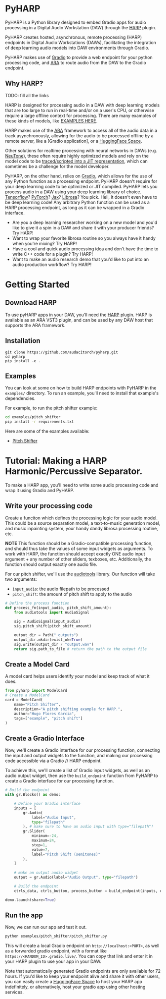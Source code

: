 # PyHARP

PyHARP is a Python library designed to embed Gradio apps for audio processing in a Digital Audio Workstation (DAW) through the [HARP](https://github.com/audacitorch/HARP) plugin. 

PyHARP creates hosted, asynchronous, remote processing (HARP) endpoints in Digital Audio Workstations (DAWs), facilitating the integration of deep learning audio models into DAW environments through Gradio.

PyHARP makes use of [Gradio]() to provide a web endpoint for your python processing code, and [ARA]() to route audio from the DAW to the Gradio endpoint. 

## Why HARP? 
TODO: fill all the links

HARP is designed for processing audio in a DAW with deep learning models that are too large to run in real-time and/or on a user's CPU, or otherwise require a large offline context for processing. There are many examples of these kinds of models, like [EXAMPLES HERE]().  

HARP makes use of the [ARA]() framework to access all of the audio data in a track asynchronously, allowing for the audio to be processed offline by a remote server, like a [Gradio application], or a [HuggingFace Space]().

Other solutions for realtime processing with neural networks in DAWs (e.g. [NeuTone](https://neutone.space/)), these often require highly optimized models and rely on the model code to be [traced/scripted into a JIT representation](), which can sometimes be a challenge for the model developer.

PyHARP, on the other hand, relies on [Gradio](), which allows for the use of any Python function as a processing endpoint. PyHARP doesn't require for your deep learning code to be optimized or JIT compiled. PyHARP lets you process audio in a DAW using your deep learning library of choice. [Tensorflow]()? [PyTorch]()? [Jax]()? [Librosa]()? You pick. Hell, it doesn't even have to be deep learning code! Any arbitrary Python function can be used as a HARP processing endpoint, as long as it can be wrapped in a Gradio interface.

- Are you a deep learning researcher working on a new model and you'd like to give it a spin in a DAW and share it with your producer friends? Try HARP!
- Want to wrap your favorite librosa routine so you always have it handy when you're mixing? Try HARP! 
- Have a cool and quick audio processing idea and don't have the time to write C++ code for a plugin? Try HARP!
- Want to make an audio research demo that you'd like to put into an audio production workflow? Try HARP!

# Getting Started

## Download HARP
To use pyHARP apps in your DAW, you'll need the [HARP](https://github.com/audacitorch/harp) plugin. HARP is available as an ARA VST3 plugin, and can be used by any DAW host that supports the ARA framework. 


## Installation

```
git clone https://github.com/audacitorch/pyharp.git
cd pyharp
pip install -e .
```

## Examples
You can look at some on how to build HARP endpoints with PyHARP in the `examples/` directory. 
To run an example, you'll need to install that example's dependencies. 

For example, to run the pitch shifter example: 

```bash
cd examples/pitch_shifter
pip install -r requirements.txt
```

Here are some of the examples available:
- [Pitch Shifter](examples/pitch_shifter/)

# Tutorial: Making a HARP Harmonic/Percussive Separator.

To make a HARP app, you'll need to write some audio processing code and wrap it using Gradio and PyHARP.

## Write your processing code

Create a funciton which defines the processing logic for your audio model. This could be a source separation model, a text-to-music generation model, and music inpainting system, your handy dandy librosa processing routine, etc. 

**NOTE** This function should be a Gradio-compatible processing function, and should thus take the values of some input widgets as arguments. To work with HARP, the function should accept exactly ONE audio input argument + any number of other sliders, texboxes, etc. Additionally, the function should output exactly one audio file. 

For our pitch shifter, we'll use the [audiotools](https://github.com/descript/descript-audiotools) library. 
Our function  will take two arguments: 
- `input_audio`: the audio filepath to be processed
- `pitch_shift`: the amount of pitch shift to apply to the audio

```python
# Define the process function
def process_fn(input_audio, pitch_shift_amount):
    from audiotools import AudioSignal
    
    sig = AudioSignal(input_audio)
    sig.pitch_shift(pitch_shift_amount)

    output_dir = Path("_outputs")
    output_dir.mkdir(exist_ok=True)
    sig.write(output_dir / "output.wav")
    return sig.path_to_file # return the path to the output file
```

## Create a Model Card

A model card helps users identify your model and keep track of what it does. 
```python
from pyharp import ModelCard
# Create a ModelCard
card = ModelCard(
    name="Pitch Shifter",
    description="A pitch shifting example for HARP.",
    author="Hugo Flores Garcia",
    tags=["example", "pitch shift"]
)
```

## Create a Gradio Interface

Now, we'll create a Gradio interface for our processing function, connecting the input and output widgets to the function, and making our processing code accessible via a Gradio // HARP endpoint. 

To achieve this, we'll create a list of Gradio input widgets, as well as an audio output widget, then use the `build_endpoint` function from PyHARP to create a Gradio interface for our processing function. 

```python
# Build the endpoint
with gr.Blocks() as demo:

    # Define your Gradio interface
    inputs = [
        gr.Audio(
            label="Audio Input", 
            type="filepath"
        ), # make sure to have an audio input with type="filepath"!
        gr.Slider(
            minimum=-24, 
            maximum=24, 
            step=1, 
            value=7, 
            label="Pitch Shift (semitones)"
        ),
    ]
    
    # make an output audio widget
    output = gr.Audio(label="Audio Output", type="filepath")

    # Build the endpoint
    ctrls_data, ctrls_button, process_button = build_endpoint(inputs, output, process_fn, card)

demo.launch(share=True)
```

## Run the app

Now, we can run our app and test it out. 

```bash
python examples/pitch_shifter/pitch_shifter.py
```

This will create a local Gradio endpoint on `http://localhost:<PORT>`, as well as a forwarded gradio endpoint, with a format like `https://<RANDOM_ID>.gradio.live/`. You can copy that link and enter it in your HARP plugin to use your app in your DAW. 


Note that automatically generated Gradio endpoints are only available for 72 hours. If you'd like to keep your endpoint alive and share it with other users, you can easily create a [HuggingFace Space](https://huggingface.co/docs/hub/spaces-overview) to host your HARP app indefinitely, or alternatively, host your gradio app using other hosting services.  

